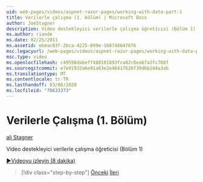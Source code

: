 ```yaml
---
uid: web-pages/videos/aspnet-razor-pages/working-with-data-part-1
title: Verilerle çalışma (1. bölüm) | Microsoft Docs
author: JoeStagner
description: Video destekleyici verilerle çalışma öğreticisi (Bölüm 1)
ms.author: riande
ms.date: 02/25/2011
ms.assetid: ebeac83f-2bca-4225-899e-1687480476f6
msc.legacyurl: /web-pages/videos/aspnet-razor-pages/working-with-data-part-1
msc.type: video
ms.openlocfilehash: c49598dabeff488101893fca02c0ea67a2fc788f
ms.sourcegitcommit: e7e91932a6e91a63e2e46417626f39d6b244a3ab
ms.translationtype: MT
ms.contentlocale: tr-TR
ms.lasthandoff: 03/06/2020
ms.locfileid: "78633373"
---
```

# <a name="working-with-data-part-1"></a>Verilerle Çalışma (1. Bölüm)

[ali Stagner](https://github.com/JoeStagner)

Video destekleyici verilerle çalışma öğreticisi (Bölüm 1)

[&#9654;Videoyu izleyin (8 dakika)](https://channel9.msdn.com/Blogs/ASP-NET-Site-Videos/working-with-data-(part-1))

> [!div class="step-by-step"]
> [Önceki](working-with-forms-part-2.md)
> [İleri](working-with-data-part-2.md)
